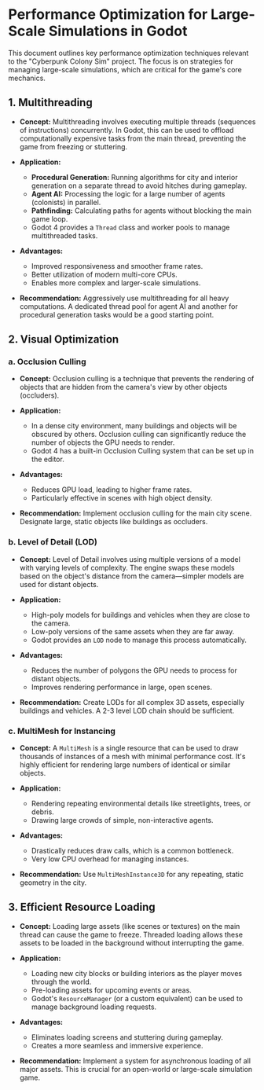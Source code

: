 # Performance Optimization for Large-Scale Simulations in Godot

This document outlines key performance optimization techniques relevant to the "Cyberpunk Colony Sim" project. The focus is on strategies for managing large-scale simulations, which are critical for the game's core mechanics.

## 1. Multithreading

*   **Concept:** Multithreading involves executing multiple threads (sequences of instructions) concurrently. In Godot, this can be used to offload computationally expensive tasks from the main thread, preventing the game from freezing or stuttering.

*   **Application:**
    *   **Procedural Generation:** Running algorithms for city and interior generation on a separate thread to avoid hitches during gameplay.
    *   **Agent AI:** Processing the logic for a large number of agents (colonists) in parallel.
    *   **Pathfinding:** Calculating paths for agents without blocking the main game loop.
    *   Godot 4 provides a `Thread` class and worker pools to manage multithreaded tasks.

*   **Advantages:**
    *   Improved responsiveness and smoother frame rates.
    *   Better utilization of modern multi-core CPUs.
    *   Enables more complex and larger-scale simulations.

*   **Recommendation:** Aggressively use multithreading for all heavy computations. A dedicated thread pool for agent AI and another for procedural generation tasks would be a good starting point.

## 2. Visual Optimization

### a. Occlusion Culling

*   **Concept:** Occlusion culling is a technique that prevents the rendering of objects that are hidden from the camera's view by other objects (occluders).

*   **Application:**
    *   In a dense city environment, many buildings and objects will be obscured by others. Occlusion culling can significantly reduce the number of objects the GPU needs to render.
    *   Godot 4 has a built-in Occlusion Culling system that can be set up in the editor.

*   **Advantages:**
    *   Reduces GPU load, leading to higher frame rates.
    *   Particularly effective in scenes with high object density.

*   **Recommendation:** Implement occlusion culling for the main city scene. Designate large, static objects like buildings as occluders.

### b. Level of Detail (LOD)

*   **Concept:** Level of Detail involves using multiple versions of a model with varying levels of complexity. The engine swaps these models based on the object's distance from the camera—simpler models are used for distant objects.

*   **Application:**
    *   High-poly models for buildings and vehicles when they are close to the camera.
    *   Low-poly versions of the same assets when they are far away.
    *   Godot provides an `LOD` node to manage this process automatically.

*   **Advantages:**
    *   Reduces the number of polygons the GPU needs to process for distant objects.
    *   Improves rendering performance in large, open scenes.

*   **Recommendation:** Create LODs for all complex 3D assets, especially buildings and vehicles. A 2-3 level LOD chain should be sufficient.

### c. MultiMesh for Instancing

*   **Concept:** A `MultiMesh` is a single resource that can be used to draw thousands of instances of a mesh with minimal performance cost. It's highly efficient for rendering large numbers of identical or similar objects.

*   **Application:**
    *   Rendering repeating environmental details like streetlights, trees, or debris.
    *   Drawing large crowds of simple, non-interactive agents.

*   **Advantages:**
    *   Drastically reduces draw calls, which is a common bottleneck.
    *   Very low CPU overhead for managing instances.

*   **Recommendation:** Use `MultiMeshInstance3D` for any repeating, static geometry in the city.

## 3. Efficient Resource Loading

*   **Concept:** Loading large assets (like scenes or textures) on the main thread can cause the game to freeze. Threaded loading allows these assets to be loaded in the background without interrupting the game.

*   **Application:**
    *   Loading new city blocks or building interiors as the player moves through the world.
    *   Pre-loading assets for upcoming events or areas.
    *   Godot's `ResourceManager` (or a custom equivalent) can be used to manage background loading requests.

*   **Advantages:**
    *   Eliminates loading screens and stuttering during gameplay.
    *   Creates a more seamless and immersive experience.

*   **Recommendation:** Implement a system for asynchronous loading of all major assets. This is crucial for an open-world or large-scale simulation game.